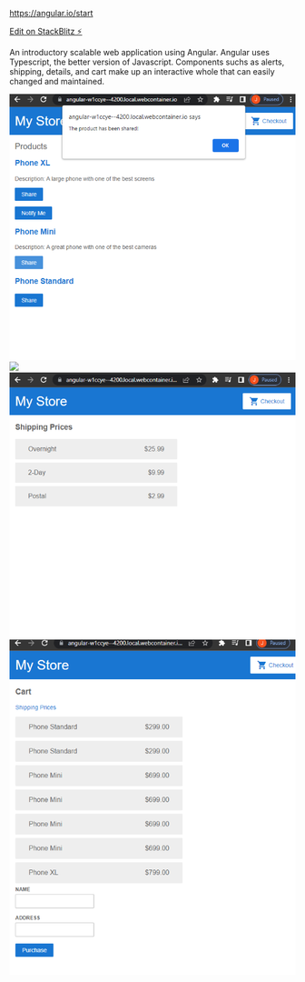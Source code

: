https://angular.io/start

[Edit on StackBlitz ⚡️](https://stackblitz.com/edit/angular-w1ccye)


An introductory scalable web application using Angular.
Angular uses Typescript, the better version of Javascript.
Components suchs as alerts, shipping, details, and cart make up an interactive whole that can easily changed and maintained.


![](screenshots/alerts.png)
![](screenshots/cart.png)
![](screenshots/shipping.png)
![](screenshots/checkoutForm.png)
